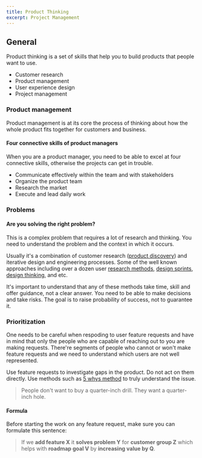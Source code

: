 ```yaml
---
title: Product Thinking
excerpt: Project Management
---
```


## General

Product thinking is a set of skills that help you to build products that people want to use.

- Customer research
- Product management
- User experience design
- Project management

### Product management

Product management is at its core the process of thinking about how the whole product fits together for customers and business.

#### Four connective skills of product managers

When you are a product manager, you need to be able to excel at four connective skills, otherwise the projects can get in trouble.

- Communicate effectively within the team and with stakeholders
- Organize the product team
- Research the market
- Execute and lead daily work

### Problems

#### Are you solving the right problem?

This is a complex problem that requires a lot of research and thinking. You need to understand the problem and the context in which it occurs.

Usually it's a combination of customer research ([product discovery](https://href.li/?https://www.productplan.com/glossary/product-discovery/)) and iterative design and engineering processes. Some of the well known approaches including over a dozen user [research methods](https://href.li/?https://www.toptal.com/designers/user-research/guide-to-ux-research-methods), [design sprints](https://href.li/?https://www.gv.com/sprint/), [design thinking](https://href.li/?https://designthinking.ideo.com/), and etc.

It's important to understand that any of these methods take time, skill and offer guidance, not a clear answer. You need to be able to make decisions and take risks. The goal is to raise probability of success, not to guarantee it.

### Prioritization

One needs to be careful when respoding to user feature requests and have in mind that only the people who are capable of reaching out to you are making requests. There're segments of people who cannot or won't make feature requests and we need to understand which users are not well represented.

Use feature requests to investigate gaps in the product. Do not act on them directly. Use methods such as [5 whys method](https://href.li/?https://en.wikipedia.org/wiki/Five_whys) to truly understand the issue.

> People don't want to buy a quarter-inch drill. They want a quarter-inch hole.

#### Formula

Before starting the work on any feature request, make sure you can formulate this sentence:

> If we **add feature X** it **solves problem Y** for **customer group Z** which helps with **roadmap goal V** by **increasing value by Q**.